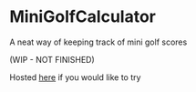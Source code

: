 # MiniGolfCalculator
 A neat way of keeping track of mini golf scores

(WIP - NOT FINISHED)

Hosted [here](https://benforino.co.uk) if you would like to try
